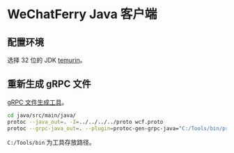 # WeChatFerry Java 客户端
## 配置环境
选择 32 位的 JDK [temurin](https://adoptium.net/zh-CN/temurin/releases)。

## 重新生成 gRPC 文件
[gRPC 文件生成工具](https://repo.maven.apache.org/maven2/io/grpc/protoc-gen-grpc-java/)。
```sh
cd java/src/main/java/
protoc --java_out=. -I=../../../../proto wcf.proto
protoc --grpc-java_out=. --plugin=protoc-gen-grpc-java="C:/Tools/bin/protoc-gen-grpc-java-1.49.2-windows-x86_32.exe" -I=../../../../proto wcf.proto
```

`C:/Tools/bin` 为工具存放路径。
